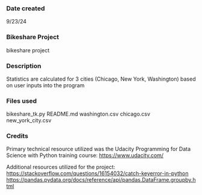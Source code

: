 ### Date created
9/23/24

### Bikeshare Project
bikeshare project

### Description
Statistics are calculated for 3 cities (Chicago, New York, Washington) based on user inputs into the program

### Files used
bikeshare_tk.py
README.md
washington.csv
chicago.csv
new_york_city.csv

### Credits
Primary technical resource utilized was the Udacity Programming for Data Science with Python training course:  https://www.udacity.com/

Additional resources utilized for the project:
https://stackoverflow.com/questions/16154032/catch-keyerror-in-python
https://pandas.pydata.org/docs/reference/api/pandas.DataFrame.groupby.html
